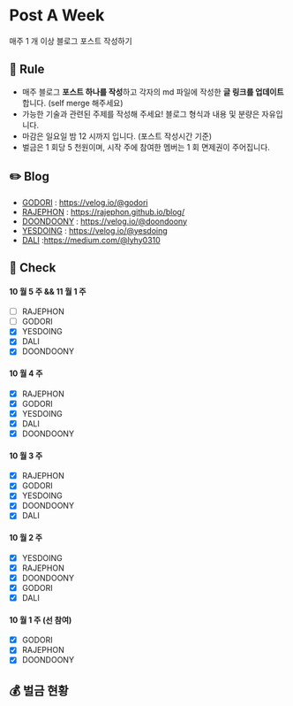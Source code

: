 # Post A Week

매주 1 개 이상 블로그 포스트 작성하기

## 📌 Rule

- 매주 블로그 **포스트 하나를 작성**하고 각자의 md 파일에 작성한 **글 링크를 업데이트** 합니다. (self merge 해주세요)
- 가능한 기술과 관련된 주제를 작성해 주세요! 블로그 형식과 내용 및 분량은 자유입니다.
- 마감은 일요일 밤 12 시까지 입니다. (포스트 작성시간 기준)
- 벌금은 1 회당 5 천원이며, 시작 주에 참여한 멤버는 1 회 면제권이 주어집니다.

## ✏️ Blog

- [GODORI](https://post-a-week.github.io/blog/GODORI) : https://velog.io/@godori
- [RAJEPHON](https://post-a-week.github.io/blog/RAJEPHON) : https://rajephon.github.io/blog/
- [DOONDOONY](https://post-a-week.github.io/blog/DOONDOONY) : https://velog.io/@doondoony
- [YESDOING](https://post-a-week.github.io/blog/YESDOING) : https://velog.io/@yesdoing
- [DALI](https://github.com/amorfati0310/blog) :https://medium.com/@lyhy0310

## 📘 Check

#### 10 월 5 주 && 11 월 1 주

- [ ] RAJEPHON
- [ ] GODORI
- [x] YESDOING
- [x] DALI
- [x] DOONDOONY

#### 10 월 4 주

- [x] RAJEPHON
- [x] GODORI
- [x] YESDOING
- [x] DALI
- [x] DOONDOONY

#### 10 월 3 주

- [x] RAJEPHON
- [x] GODORI
- [x] YESDOING
- [x] DOONDOONY
- [x] DALI

#### 10 월 2 주

- [x] YESDOING
- [x] RAJEPHON
- [x] DOONDOONY
- [x] GODORI
- [x] DALI

#### 10 월 1 주 (선 참여)

- [x] GODORI
- [x] RAJEPHON
- [x] DOONDOONY

## 💰 벌금 현황
